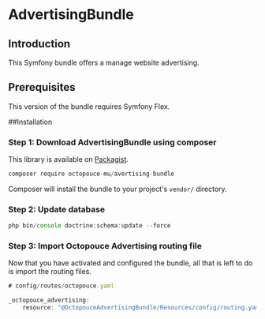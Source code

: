 AdvertisingBundle
===============

Introduction
------------
This Symfony bundle offers a manage website advertising.

## Prerequisites

This version of the bundle requires Symfony Flex. 

##Installation

### Step 1: Download AdvertisingBundle using composer
This library is available on [Packagist](http://packagist.org/packages/octopouce-mu/advertising-bundle).

```js
composer require octopouce-mu/avertising-bundle
```

Composer will install the bundle to your project's `vendor/` directory.

### Step 2: Update database

```js
php bin/console doctrine:schema:update --force
```

### Step 3: Import Octopouce Advertising routing file
Now that you have activated and configured the bundle, all that is left to do is import the routing files.
```js
# config/routes/octopouce.yaml

_octopouce_advertising:
    resource: "@OctopouceAdvertisingBundle/Resources/config/routing.yaml"
```